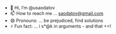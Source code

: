 
- 👋 Hi, I’m @usaodatov
- 📫 How to reach me ... saodatov@gmail.com  
- 😄 Pronouns: ... be prejudiced, find solutions
- ⚡ Fun fact: ... i s*@k in arguments - and that +=!

<!---
usaodatov/usaodatov is a ✨ special ✨ repository because its `README.md` (this file) appears on your GitHub profile.
You can click the Preview link to take a look at your changes.
--->
